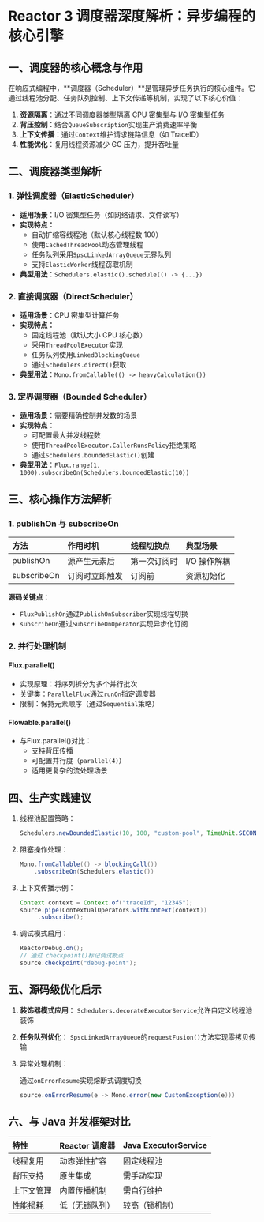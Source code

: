 # Reactor 3 调度器深度解析：异步编程的核心引擎

## 一、调度器的核心概念与作用

在响应式编程中，**调度器（Scheduler）**是管理异步任务执行的核心组件。它通过线程池分配、任务队列控制、上下文传递等机制，实现了以下核心价值：

1. **资源隔离**：通过不同调度器类型隔离 CPU 密集型与 I/O 密集型任务
2. **背压控制**：结合`QueueSubscription`实现生产消费速率平衡
3. **上下文传播**：通过`Context`维护请求链路信息（如 TraceID）
4. **性能优化**：复用线程资源减少 GC 压力，提升吞吐量

## 二、调度器类型解析

### 1. 弹性调度器（ElasticScheduler）

- **适用场景**：I/O 密集型任务（如网络请求、文件读写）
- **实现特点：**
  - 自动扩缩容线程池（默认核心线程数 100）
  - 使用`CachedThreadPool`动态管理线程
  - 任务队列采用`SpscLinkedArrayQueue`无界队列
  - 支持`ElasticWorker`线程窃取机制
- **典型用法**：`Schedulers.elastic().schedule(() -> {...})`

### 2. 直接调度器（DirectScheduler）

- **适用场景**：CPU 密集型计算任务
- **实现特点：**
  - 固定线程池（默认大小 CPU 核心数）
  - 采用`ThreadPoolExecutor`实现
  - 任务队列使用`LinkedBlockingQueue`
  - 通过`Schedulers.direct()`获取
- **典型用法**：`Mono.fromCallable(() -> heavyCalculation())`

### 3. 定界调度器（Bounded Scheduler）

- **适用场景**：需要精确控制并发数的场景
- **实现特点：**
  - 可配置最大并发线程数
  - 使用`ThreadPoolExecutor.CallerRunsPolicy`拒绝策略
  - 通过`Schedulers.boundedElastic()`创建
- **典型用法**：`Flux.range(1, 1000).subscribeOn(Schedulers.boundedElastic(10))`

## 三、核心操作方法解析

### 1. publishOn 与 subscribeOn

| 方法        | 作用时机       | 线程切换点   | 典型场景     |
| :---------- | :------------- | :----------- | :----------- |
| publishOn   | 源产生元素后   | 第一次订阅时 | I/O 操作解耦 |
| subscribeOn | 订阅时立即触发 | 订阅前       | 资源初始化   |

**源码关键点**：

- `FluxPublishOn`通过`PublishOnSubscriber`实现线程切换
- `subscribeOn`通过`SubscribeOnOperator`实现异步化订阅

### 2. 并行处理机制

#### Flux.parallel()

- 实现原理：将序列拆分为多个并行批次
- 关键类：`ParallelFlux`通过`runOn`指定调度器
- 限制：保持元素顺序（通过`Sequential`策略）

#### Flowable.parallel()

- 与Flux.parallel()对比：
  - 支持背压传播
  - 可配置并行度（`parallel(4)`）
  - 适用更复杂的流处理场景

## 四、生产实践建议

1. 线程池配置策略：

   ```java
   Schedulers.newBoundedElastic(10, 100, "custom-pool", TimeUnit.SECONDS)
   ```

2. 阻塞操作处理：

   ```java
   Mono.fromCallable(() -> blockingCall())
       .subscribeOn(Schedulers.elastic())
   ```

3. 上下文传播示例：

   ```java
   Context context = Context.of("traceId", "12345");
   source.pipe(ContextualOperators.withContext(context))
        .subscribe();
   ```

4. 调试模式启用：

   ```java
   ReactorDebug.on();
   // 通过 checkpoint()标记调试断点
   source.checkpoint("debug-point");
   ```

## 五、源码级优化启示

1. **装饰器模式应用**：
   `Schedulers.decorateExecutorService`允许自定义线程池装饰

2. **任务队列优化**：
   `SpscLinkedArrayQueue`的`requestFusion()`方法实现零拷贝传输

3. 异常处理机制：

   通过`onErrorResume`实现熔断式调度切换

   ```java
   source.onErrorResume(e -> Mono.error(new CustomException(e)))
   ```

## 六、与 Java 并发框架对比

| 特性       | Reactor 调度器 | Java ExecutorService |
| :--------- | :------------- | :------------------- |
| 线程复用   | 动态弹性扩容   | 固定线程池           |
| 背压支持   | 原生集成       | 需手动实现           |
| 上下文管理 | 内置传播机制   | 需自行维护           |
| 性能损耗   | 低（无锁队列） | 较高（锁机制）       |